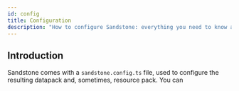 ```yaml
---
id: config
title: Configuration
description: "How to configure Sandstone: everything you need to know about sandstone.config.ts."
---
```


## Introduction
Sandstone comes with a `sandstone.config.ts` file, used to configure the resulting datapack and, sometimes, resource pack. You can
